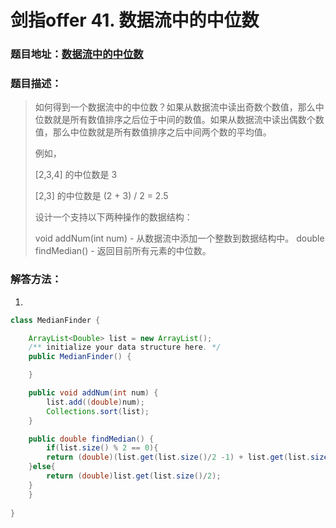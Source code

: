 # 剑指offer 41. 数据流中的中位数

### 题目地址：[数据流中的中位数](https://leetcode-cn.com/problems/shu-ju-liu-zhong-de-zhong-wei-shu-lcof/)



### 题目描述：

>如何得到一个数据流中的中位数？如果从数据流中读出奇数个数值，那么中位数就是所有数值排序之后位于中间的数值。如果从数据流中读出偶数个数值，那么中位数就是所有数值排序之后中间两个数的平均值。
>
>例如，
>
>[2,3,4] 的中位数是 3
>
>[2,3] 的中位数是 (2 + 3) / 2 = 2.5
>
>设计一个支持以下两种操作的数据结构：
>
>void addNum(int num) - 从数据流中添加一个整数到数据结构中。
>double findMedian() - 返回目前所有元素的中位数。
>



### 解答方法：

1. 

```java
class MedianFinder {

    ArrayList<Double> list = new ArrayList();
    /** initialize your data structure here. */
    public MedianFinder() {

    }

    public void addNum(int num) {
        list.add((double)num);
        Collections.sort(list);
    }

    public double findMedian() {
        if(list.size() % 2 == 0){
        return (double)(list.get(list.size()/2 -1) + list.get(list.size()/2))/2.0;
    }else{
        return (double)list.get(list.size()/2);
    }
    }
    
}
```


